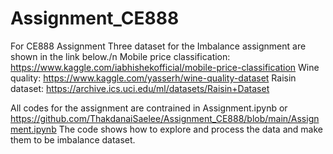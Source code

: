 # Assignment_CE888

For CE888 Assignment
Three dataset for the Imbalance assignment are shown in the link below./n
Mobile price classification: https://www.kaggle.com/iabhishekofficial/mobile-price-classification
Wine quality: https://www.kaggle.com/yasserh/wine-quality-dataset
Raisin dataset: https://archive.ics.uci.edu/ml/datasets/Raisin+Dataset

All codes for the assignment are contrained in Assignment.ipynb or https://github.com/ThakdanaiSaelee/Assignment_CE888/blob/main/Assignment.ipynb
The code shows how to explore and process the data and make them to be imbalance dataset.
